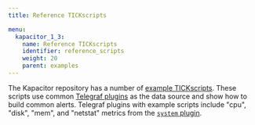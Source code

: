 ```yaml
---
title: Reference TICKscripts

menu:
  kapacitor_1_3:
    name: Reference TICKscripts
    identifier: reference_scripts
    weight: 20
    parent: examples
---
```


The Kapacitor repository has a number of [example TICKscripts](https://github.com/influxdata/kapacitor/tree/master/examples/telegraf). 
These scripts use common [Telegraf plugins](https://github.com/influxdata/telegraf/tree/master/plugins/inputs) 
as the data source and show how to build common alerts. 
Telegraf plugins with example scripts include "cpu", "disk", "mem", and 
"netstat" metrics from the [`system` plugin](https://github.com/influxdata/telegraf/tree/master/plugins/inputs/system).
